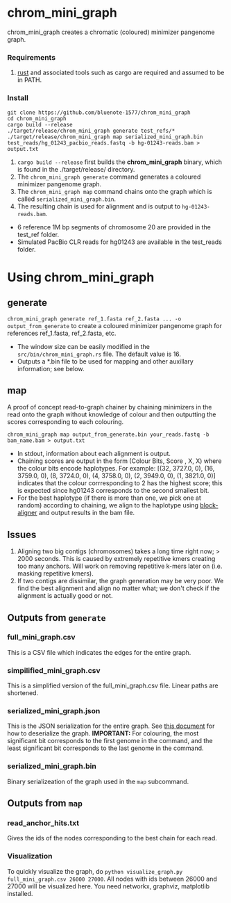 # chrom_mini_graph 

chrom_mini_graph creates a chromatic (coloured) minimizer pangenome graph. 

### Requirements 

1. [rust](https://www.rust-lang.org/tools/install) and associated tools such as cargo are required and assumed to be in PATH.

### Install

```
git clone https://github.com/bluenote-1577/chrom_mini_graph
cd chrom_mini_graph
cargo build --release
./target/release/chrom_mini_graph generate test_refs/*
./target/release/chrom_mini_graph map serialized_mini_graph.bin test_reads/hg_01243_pacbio_reads.fastq -b hg-01243-reads.bam > output.txt
```

1. `cargo build --release` first builds the **chrom_mini_graph** binary, which is found in the ./target/release/ directory.
2. The `chrom_mini_graph generate` command generates a coloured minimizer pangenome graph. 
3. The `chrom_mini_graph map` command chains onto the graph which is called `serialized_mini_graph.bin`.
4. The resulting chain is used for alignment and is output to `hg-01243-reads.bam`. 

* 6 reference 1M bp segments of chromosome 20 are provided in the test_ref folder. 
* Simulated PacBio CLR reads for hg01243 are available in the test_reads folder. 

# Using chrom_mini_graph

## generate

`chrom_mini_graph generate ref_1.fasta ref_2.fasta ... -o output_from_generate` to create a coloured minimizer pangenome graph for references ref_1.fasta, ref_2.fasta, etc. 

* The window size can be easily modified in the `src/bin/chrom_mini_graph.rs` file. The default value is 16.
* Outputs a \*.bin file to be used for mapping and other auxillary information; see below. 

## map

A proof of concept read-to-graph chainer by chaining minimizers in the read onto the graph without knowledge of colour and then outputting the scores corresponding to each colouring.

`chrom_mini_graph map output_from_generate.bin your_reads.fastq -b bam_name.bam > output.txt`

* In stdout, information about each alignment is output.
* Chaining scores are output in the form (Colour Bits, Score , X, X) where the colour bits encode haplotypes. For example:  [(32, 3727.0, 0), (16, 3759.0, 0), (8, 3724.0, 0), (4, 3758.0, 0), (2, 3949.0, 0), (1, 3821.0, 0)]
indicates that the colour corrresponding to 2 has the highest score; this is expected since hg01243 corresponds to the second smallest bit. 
* For the best haplotype (if there is more than one, we pick one at random) according to chaining, we align to the haplotype using [block-aligner](https://github.com/Daniel-Liu-c0deb0t/block-aligner) and output results in the bam file.

## Issues

1. Aligning two big contigs (chromosomes) takes a long time right now; > 2000 seconds. This is caused by extremely repetitive kmers creating too many anchors. Will work on removing repetitive k-mers later on (i.e. masking repetitive kmers).
2. If two contigs are dissimilar, the graph generation may be very poor. We find the best alignment and align no matter what; we don't check if the alignment is actually good or not. 

## Outputs from `generate`

### full_mini_graph.csv 

This is a CSV file which indicates the edges for the entire graph. 

### simpilified_mini_graph.csv

This is a simplified version of the full_mini_graph.csv file. Linear paths are shortened. 

### serialized_mini_graph.json

This is the JSON serialization for the entire graph. See [this document](https://docs.google.com/document/d/1oRHjPgP-Bh9UkySCduWIl5yCpfiLVEoSnRdzdx4a7-Y/edit?usp=sharing) for how to deserialize the graph. **IMPORTANT:** For colouring, the most significant bit corresponds to the first genome in the command, and the least significant bit corresponds to the last genome in the command. 

### serialized_mini_graph.bin

Binary serializeation of the graph used in the `map` subcommand.

## Outputs from `map`

### read_anchor_hits.txt

Gives the ids of the nodes corresponding to the best chain for each read. 

### Visualization

To quickly visualize the graph, do `python visualize_graph.py full_mini_graph.csv 26000 27000`. All nodes with ids between 26000 and 27000 will be visualized here. You need networkx, graphviz, matplotlib installed.
